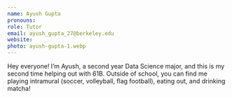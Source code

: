 ```yaml
---
name: Ayush Gupta
pronouns: 
role: Tutor
email: ayush_gupta_27@berkeley.edu
website: 
photo: ayush-gupta-1.webp
---
```


Hey everyone! I’m Ayush, a second year Data Science major, and this is my second time helping out with 61B. Outside of school, you can find me playing intramural (soccer, volleyball, flag football), eating out, and drinking matcha!